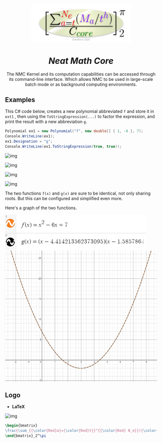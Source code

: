 <div align="center">
 <img src="assets/logo.png" width="66%"/>
 <h1>
  <em>Neat Math Core</em>
 </h1>
 <p>The NMC Kernel and its computation capabilities can be accessed through its command-line interface. Which allows NMC to be used in large-scale batch mode or as background computing environments.</p>
</div>




## Examples
This C# code below, creates a new polynomial abbreviated `f` and store it in `ext1` , then using the `ToStringExpression(...)` to factor the expression, and print the result with a new abbreviation `g`.

```c#
Polynomial ex1 = new Polynomial("f", new double[] { 1, -6 }, 7);
Console.WriteLine(ex1);
ex1.Designation = "g";
Console.WriteLine(ex1.ToStringExpression(true, true));
```

<!-- ![img](https://latex.codecogs.com/png.latex?\dpi{150}\large%20f(x)=\frac{x_1+x_2+x_3+...+x_n}{n}) -->

![img](https://latex.codecogs.com/png.latex?\dpi{150}\large%20f\(x\)=x^2-6x+7)

![img](https://latex.codecogs.com/png.latex?\dpi{150}\large%20g\(x\)=\(x-4.414213562373095\)\(x-1.5857864376269049\))

![img](https://latex.codecogs.com/png.latex?\dpi{150}\large%20or)

![img](https://latex.codecogs.com/png.latex?\dpi{150}\large%20g\(x\)=\(x-3+\sqrt{2}\)\(x-3-\sqrt{2}\))
<!--$$
f(x)=x^2-6x+7\\
\Rightarrow \\
g(x)=(x-4.414213562373095)(x-1.5857864376269049)\\
or\\
g(x)=(x-3+\sqrt{2})(x-3-\sqrt{2})
$$-->
The two functions `f(x)` and `g(x)` are sure to be identical, not only sharing roots. But this can be configured and simplified even more.

Here's a graph of the two functions.

![Panel](assets/example_polynomial_desmos.PNG) ![Graphs](assets/example_polynomial_desmos_graph.PNG)



## Logo

* **LaTeX**

![img](https://latex.codecogs.com/png.latex?\dpi{150}\large%20\begin{bmatrix}%20\frac{\sum_{{\color{Red}a}={\color{Red}t}}^{{\color{Red}N_e}}({\color{Purple}M_a}/{\color{Purple}t^h})}{C_{{\color{DarkGreen}core}}}%20\end{bmatrix}_2^\pi)

```latex
\begin{bmatrix}
\frac{\sum_{{\color{Red}a}={\color{Red}t}}^{{\color{Red} N_e}}({\color{Purple} M_a}/{\color{Purple} t^h})}{C_{{\color{DarkGreen} core}}}
\end{bmatrix}_2^\pi
```

